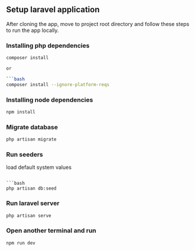 ## Setup laravel application
After cloning the app, move to project root directory and follow these steps to run the app locally.

### Installing php dependencies
```bash  
composer install

or

```bash  
composer install --ignore-platform-reqs
```

### Installing node dependencies
```bash  
npm install
```

### Migrate database
```bash  
php artisan migrate
```

### Run seeders
load default system values
```

```bash  
php artisan db:seed
```

### Run laravel server
```bash  
php artisan serve
```

### Open another terminal and run
```bash  
npm run dev
